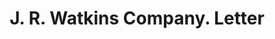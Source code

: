 ---
doi: 10.7916/D8DR46H2
date_other: '1928'
date_other_textual: '1928'
form: correspondence
genre:
- Letters (correspondence)
name:
- J. R. Watkins Company
object_in_context_url: https://biggert.cul.columbia.edu/items/view/ave_biggert_00685
subject_hierarchical_geographic:
- Winona, Minnesota, United States
subject_name:
- J. R. Watkins Company
title: J. R. Watkins Company. Letter
sort_title: J. R. Watkins Company. Letter
call_number: ave_biggert_00685
coordinates:
- 44.05,-91.63333333333334
pid: ave_biggert_00685
identifiers: ave_biggert_00685
canvas_id: ldpd:395957
permalink: "/items/ave_biggert_00685/"
layout: iiif-image-page
---
